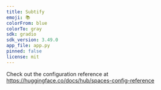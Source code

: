 ```yaml
---
title: Subtify
emoji: 📚
colorFrom: blue
colorTo: gray
sdk: gradio
sdk_version: 3.49.0
app_file: app.py
pinned: false
license: mit
---
```


Check out the configuration reference at https://huggingface.co/docs/hub/spaces-config-reference
